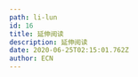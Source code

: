 ```yaml
---
path: li-lun
id: 16
title: 延伸阅读
description: 延伸阅读
date: 2020-06-25T02:15:01.762Z
author: ECN
---
```


